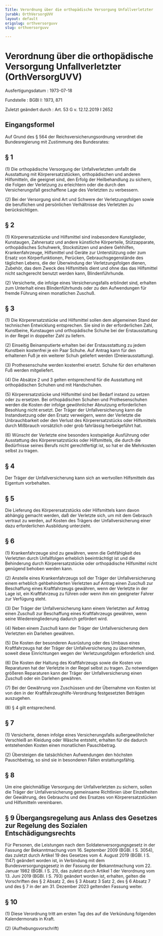 ```yaml
---
Title: Verordnung über die orthopädische Versorgung Unfallverletzter
jurabk: OrthVersorgUVV
layout: default
origslug: orthversorguvv
slug: orthversorguvv

---
```


# Verordnung über die orthopädische Versorgung Unfallverletzter (OrthVersorgUVV)

Ausfertigungsdatum
:   1973-07-18

Fundstelle
:   BGBl I: 1973, 871

Zuletzt geändert durch
:   Art. 53 G v. 12.12.2019 I 2652


## Eingangsformel

Auf Grund des § 564 der Reichsversicherungsordnung verordnet die Bundesregierung mit Zustimmung des Bundesrates:


## § 1

(1) Die orthopädische Versorgung der Unfallverletzten umfaßt die Ausstattung mit Körperersatzstücken, orthopädischen und anderen Hilfsmitteln, die geeignet sind, den Erfolg der Heilbehandlung zu sichern, die Folgen der Verletzung zu erleichtern oder die durch den Versicherungsfall geschaffene Lage des Verletzten zu verbessern.

(2) Bei der Versorgung sind Art und Schwere der Verletzungsfolgen sowie die beruflichen und persönlichen Verhältnisse des Verletzten zu berücksichtigen.


## § 2

(1) Körperersatzstücke und Hilfsmittel sind insbesondere
Kunstglieder, Kunstaugen, Zahnersatz und andere künstliche Körperteile,
Stützapparate,
orthopädisches Schuhwerk,
Stockstützen und andere Gehhilfen,
Krankenfahrzeuge,
Hilfsmittel und Geräte zur Unterstützung oder zum Ersatz von Körperfunktionen,
Perücken,
Gebrauchsgegenstände des täglichen Lebens, die der Überwindung der Verletzungsfolgen dienen,
Zubehör, das dem Zweck des Hilfsmittels dient und ohne das das Hilfsmittel nicht sachgerecht benutzt werden kann,
Blindenführhunde.

(2) Versicherte, die infolge eines Versicherungsfalls erblindet sind, erhalten zum Unterhalt eines Blindenführhunds oder zu den Aufwendungen für fremde Führung einen monatlichen Zuschuß.


## § 3

(1) Die Körperersatzstücke und Hilfsmittel sollen dem allgemeinen Stand der technischen Entwicklung entsprechen. Sie sind in der erforderlichen Zahl, Kunstbeine, Kunstaugen und orthopädische Schuhe bei der Erstausstattung in der Regel in doppelter Zahl zu liefern.

(2) Einseitig Beinamputierte erhalten bei der Erstausstattung zu jedem Kunstbein kostenfrei je ein Paar Schuhe. Auf Antrag kann für den erhaltenen Fuß je ein weiterer Schuh geliefert werden (Dreierausstattung).

(3) Prothesenschuhe werden kostenfrei ersetzt. Schuhe für den erhaltenen Fuß werden mitgeliefert.

(4) Die Absätze 2 und 3 gelten entsprechend für die Ausstattung mit orthopädischen Schuhen und mit Handschuhen.

(5) Körperersatzstücke und Hilfsmittel sind bei Bedarf instand zu setzen oder zu ersetzen. Bei orthopädischen Schuhen und Prothesenschuhen werden die Kosten der infolge gewöhnlicher Abnutzung erforderlichen Besohlung nicht ersetzt. Der Träger der Unfallversicherung kann die Instandsetzung oder den Ersatz verweigern, wenn der Verletzte die Unbrauchbarkeit oder den Verlust des Körperersatzstücks oder Hilfsmittels durch Mißbrauch vorsätzlich oder grob fahrlässig herbeigeführt hat.

(6) Wünscht der Verletzte eine besonders kostspielige Ausführung oder Ausstattung des Körperersatzstücks oder Hilfsmittels, die durch die Bedürfnisse seines Berufs nicht gerechtfertigt ist, so hat er die Mehrkosten selbst zu tragen.


## § 4

Der Träger der Unfallversicherung kann sich an wertvollen Hilfsmitteln das Eigentum vorbehalten.


## § 5

Die Lieferung des Körperersatzstücks oder Hilfsmittels kann davon abhängig gemacht werden, daß der Verletzte sich, um mit dem Gebrauch vertraut zu werden, auf Kosten des Trägers der Unfallversicherung einer dazu erforderlichen Ausbildung unterzieht.


## § 6

(1) Krankenfahrzeuge sind zu gewähren, wenn die Gehfähigkeit des Verletzten durch Unfallfolgen erheblich beeinträchtigt ist und die Behinderung durch Körperersatzstücke oder orthopädische Hilfsmittel nicht genügend behoben werden kann.

(2) Anstelle eines Krankenfahrzeugs soll der Träger der Unfallversicherung einem erheblich gehbehinderten Verletzten auf Antrag einen Zuschuß zur Beschaffung eines Kraftfahrzeugs gewähren, wenn der Verletzte in der Lage ist, ein Kraftfahrzeug zu führen oder wenn ihm ein geeigneter Fahrer zur Verfügung steht.

(3) Der Träger der Unfallversicherung kann einem Verletzten auf Antrag einen Zuschuß zur Beschaffung eines Kraftfahrzeugs gewähren, wenn seine Wiedereingliederung dadurch gefördert wird.

(4) Neben einem Zuschuß kann der Träger der Unfallversicherung dem Verletzten ein Darlehen gewähren.

(5) Die Kosten der besonderen Ausrüstung oder des Umbaus eines Kraftfahrzeugs hat der Träger der Unfallversicherung zu übernehmen, soweit diese Einrichtungen wegen der Verletzungsfolgen erforderlich sind.

(6) Die Kosten der Haltung des Kraftfahrzeugs sowie die Kosten von Reparaturen hat der Verletzte in der Regel selbst zu tragen. Zu notwendigen größeren Reparaturen kann der Träger der Unfallversicherung einen Zuschuß oder ein Darlehen gewähren.

(7) Bei der Gewährung von Zuschüssen und der Übernahme von Kosten ist von den in der Kraftfahrzeughilfe-Verordnung festgesetzten Beträgen auszugehen.

(8) § 4 gilt entsprechend.


## § 7

(1) Versicherte, denen infolge eines Versicherungsfalls außergewöhnlicher Verschleiß an Kleidung oder Wäsche entsteht, erhalten für die dadurch entstehenden Kosten einen monatlichen Pauschbetrag.

(2) Übersteigen die tatsächlichen Aufwendungen den höchsten Pauschbetrag, so sind sie in besonderen Fällen erstattungsfähig.


## § 8

Um eine gleichmäßige Versorgung der Unfallverletzten zu sichern, sollen die Träger der Unfallversicherung gemeinsame Richtlinien über Einzelheiten der Gewährung, des Gebrauchs und des Ersatzes von Körperersatzstücken und Hilfsmitteln vereinbaren.


## § 9 Übergangsregelung aus Anlass des Gesetzes zur Regelung des Sozialen Entschädigungsrechts

Für Personen, die Leistungen nach dem Soldatenversorgungsgesetz in der Fassung der Bekanntmachung vom 16. September 2009 (BGBl. I S. 3054), das zuletzt durch Artikel 19 des Gesetzes vom 4. August 2019 (BGBl. I S. 1147) geändert worden ist, in Verbindung mit dem Bundesversorgungsgesetz in der Fassung der Bekanntmachung vom 22. Januar 1982 (BGBl. I S. 21), das zuletzt durch Artikel 1 der Verordnung vom 13. Juni 2019 (BGBl. I S. 793) geändert worden ist, erhalten, gelten die Vorschriften des § 2 Absatz 2, des § 3 Absatz 3 Satz 2, des § 6 Absatz 7 und des § 7 in der am 31. Dezember 2023 geltenden Fassung weiter.


## § 10

(1) Diese Verordnung tritt am ersten Tag des auf die Verkündung folgenden Kalendermonats in Kraft.

(2) (Aufhebungsvorschrift)

